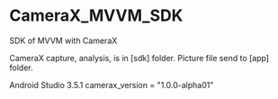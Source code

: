 # CameraX_MVVM_SDK
SDK of MVVM with CameraX 

CameraX capture, analysis, is in [sdk] folder.
Picture file send to [app] folder.

Android Studio 3.5.1
camerax_version = "1.0.0-alpha01"

